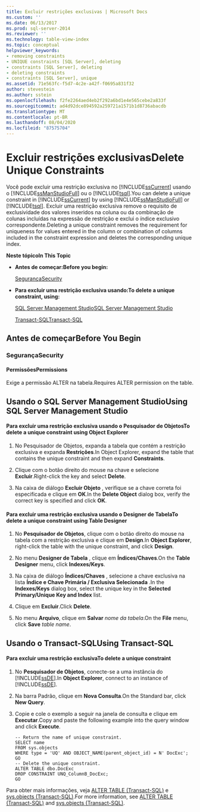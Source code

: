 ```yaml
---
title: Excluir restrições exclusivas | Microsoft Docs
ms.custom: ''
ms.date: 06/13/2017
ms.prod: sql-server-2014
ms.reviewer: ''
ms.technology: table-view-index
ms.topic: conceptual
helpviewer_keywords:
- removing constraints
- UNIQUE constraints [SQL Server], deleting
- constraints [SQL Server], deleting
- deleting constraints
- constraints [SQL Server], unique
ms.assetid: 71e563fc-f5d7-4c2e-a42f-f0695a831f32
author: stevestein
ms.author: sstein
ms.openlocfilehash: f2fe2264aed4eb2f292a6bd1e4e565cebe2a833f
ms.sourcegitcommit: ad4d92dce894592a259721a1571b1d8736abacdb
ms.translationtype: MT
ms.contentlocale: pt-BR
ms.lasthandoff: 08/04/2020
ms.locfileid: "87575704"
---
```

# <a name="delete-unique-constraints"></a><span data-ttu-id="fff1c-102">Excluir restrições exclusivas</span><span class="sxs-lookup"><span data-stu-id="fff1c-102">Delete Unique Constraints</span></span>
  <span data-ttu-id="fff1c-103">Você pode excluir uma restrição exclusiva no [!INCLUDE[ssCurrent](../../includes/sscurrent-md.md)] usando o [!INCLUDE[ssManStudioFull](../../includes/ssmanstudiofull-md.md)] ou o [!INCLUDE[tsql](../../includes/tsql-md.md)].</span><span class="sxs-lookup"><span data-stu-id="fff1c-103">You can delete a unique constraint in [!INCLUDE[ssCurrent](../../includes/sscurrent-md.md)] by using [!INCLUDE[ssManStudioFull](../../includes/ssmanstudiofull-md.md)] or [!INCLUDE[tsql](../../includes/tsql-md.md)].</span></span> <span data-ttu-id="fff1c-104">Excluir uma restrição exclusiva remove o requisito de exclusividade dos valores inseridos na coluna ou da combinação de colunas incluídas na expressão de restrição e exclui o índice exclusivo correspondente.</span><span class="sxs-lookup"><span data-stu-id="fff1c-104">Deleting a unique constraint removes the requirement for uniqueness for values entered in the column or combination of columns included in the constraint expression and deletes the corresponding unique index.</span></span>  
  
 <span data-ttu-id="fff1c-105">**Neste tópico**</span><span class="sxs-lookup"><span data-stu-id="fff1c-105">**In This Topic**</span></span>  
  
-   <span data-ttu-id="fff1c-106">**Antes de começar:**</span><span class="sxs-lookup"><span data-stu-id="fff1c-106">**Before you begin:**</span></span>  
  
     [<span data-ttu-id="fff1c-107">Segurança</span><span class="sxs-lookup"><span data-stu-id="fff1c-107">Security</span></span>](#Security)  
  
-   <span data-ttu-id="fff1c-108">**Para excluir uma restrição exclusiva usando:**</span><span class="sxs-lookup"><span data-stu-id="fff1c-108">**To delete a unique constraint, using:**</span></span>  
  
     [<span data-ttu-id="fff1c-109">SQL Server Management Studio</span><span class="sxs-lookup"><span data-stu-id="fff1c-109">SQL Server Management Studio</span></span>](#SSMSProcedure)  
  
     [<span data-ttu-id="fff1c-110">Transact-SQL</span><span class="sxs-lookup"><span data-stu-id="fff1c-110">Transact-SQL</span></span>](#TsqlProcedure)  
  
##  <a name="before-you-begin"></a><a name="BeforeYouBegin"></a> <span data-ttu-id="fff1c-111">Antes de começar</span><span class="sxs-lookup"><span data-stu-id="fff1c-111">Before You Begin</span></span>  
  
###  <a name="security"></a><a name="Security"></a> <span data-ttu-id="fff1c-112">Segurança</span><span class="sxs-lookup"><span data-stu-id="fff1c-112">Security</span></span>  
  
####  <a name="permissions"></a><a name="Permissions"></a> <span data-ttu-id="fff1c-113">Permissões</span><span class="sxs-lookup"><span data-stu-id="fff1c-113">Permissions</span></span>  
 <span data-ttu-id="fff1c-114">Exige a permissão ALTER na tabela.</span><span class="sxs-lookup"><span data-stu-id="fff1c-114">Requires ALTER permission on the table.</span></span>  
  
##  <a name="using-sql-server-management-studio"></a><a name="SSMSProcedure"></a> <span data-ttu-id="fff1c-115">Usando o SQL Server Management Studio</span><span class="sxs-lookup"><span data-stu-id="fff1c-115">Using SQL Server Management Studio</span></span>  
  
#### <a name="to-delete-a-unique-constraint-using-object-explorer"></a><span data-ttu-id="fff1c-116">Para excluir uma restrição exclusiva usando o Pesquisador de Objetos</span><span class="sxs-lookup"><span data-stu-id="fff1c-116">To delete a unique constraint using Object Explorer</span></span>  
  
1.  <span data-ttu-id="fff1c-117">No Pesquisador de Objetos, expanda a tabela que contém a restrição exclusiva e expanda **Restrições**.</span><span class="sxs-lookup"><span data-stu-id="fff1c-117">In Object Explorer, expand the table that contains the unique constraint and then expand **Constraints**.</span></span>  
  
2.  <span data-ttu-id="fff1c-118">Clique com o botão direito do mouse na chave e selecione **Excluir**.</span><span class="sxs-lookup"><span data-stu-id="fff1c-118">Right-click the key and select **Delete**.</span></span>  
  
3.  <span data-ttu-id="fff1c-119">Na caixa de diálogo **Excluir Objeto** , verifique se a chave correta foi especificada e clique em **OK**.</span><span class="sxs-lookup"><span data-stu-id="fff1c-119">In the **Delete Object** dialog box, verify the correct key is specified and click **OK**.</span></span>  
  
#### <a name="to-delete-a-unique-constraint-using-table-designer"></a><span data-ttu-id="fff1c-120">Para excluir uma restrição exclusiva usando o Designer de Tabela</span><span class="sxs-lookup"><span data-stu-id="fff1c-120">To delete a unique constraint using Table Designer</span></span>  
  
1.  <span data-ttu-id="fff1c-121">No **Pesquisador de Objetos**, clique com o botão direito do mouse na tabela com a restrição exclusiva e clique em **Design**.</span><span class="sxs-lookup"><span data-stu-id="fff1c-121">In **Object Explorer**, right-click the table with the unique constraint, and click **Design**.</span></span>  
  
2.  <span data-ttu-id="fff1c-122">No menu **Designer de Tabela** , clique em **Índices/Chaves**.</span><span class="sxs-lookup"><span data-stu-id="fff1c-122">On the **Table Designer** menu, click **Indexes/Keys**.</span></span>  
  
3.  <span data-ttu-id="fff1c-123">Na caixa de diálogo **Índices/Chaves** , selecione a chave exclusiva na lista **Índice e Chave Primária / Exclusiva Selecionada** .</span><span class="sxs-lookup"><span data-stu-id="fff1c-123">In the **Indexes/Keys** dialog box, select the unique key in the **Selected Primary/Unique Key and Index** list.</span></span>  
  
4.  <span data-ttu-id="fff1c-124">Clique em **Excluir**.</span><span class="sxs-lookup"><span data-stu-id="fff1c-124">Click **Delete**.</span></span>  
  
5.  <span data-ttu-id="fff1c-125">No menu **Arquivo**, clique em **Salvar** _nome da tabela_.</span><span class="sxs-lookup"><span data-stu-id="fff1c-125">On the **File** menu, click **Save** _table name_.</span></span>  
  
##  <a name="using-transact-sql"></a><a name="TsqlProcedure"></a> <span data-ttu-id="fff1c-126">Usando o Transact-SQL</span><span class="sxs-lookup"><span data-stu-id="fff1c-126">Using Transact-SQL</span></span>  
  
#### <a name="to-delete-a-unique-constraint"></a><span data-ttu-id="fff1c-127">Para excluir uma restrição exclusiva</span><span class="sxs-lookup"><span data-stu-id="fff1c-127">To delete a unique constraint</span></span>  
  
1.  <span data-ttu-id="fff1c-128">No **Pesquisador de Objetos**, conecte-se a uma instância do [!INCLUDE[ssDE](../../includes/ssde-md.md)].</span><span class="sxs-lookup"><span data-stu-id="fff1c-128">In **Object Explorer**, connect to an instance of [!INCLUDE[ssDE](../../includes/ssde-md.md)].</span></span>  
  
2.  <span data-ttu-id="fff1c-129">Na barra Padrão, clique em **Nova Consulta**.</span><span class="sxs-lookup"><span data-stu-id="fff1c-129">On the Standard bar, click **New Query**.</span></span>  
  
3.  <span data-ttu-id="fff1c-130">Copie e cole o exemplo a seguir na janela de consulta e clique em **Executar**.</span><span class="sxs-lookup"><span data-stu-id="fff1c-130">Copy and paste the following example into the query window and click **Execute**.</span></span>  
  
    ```  
    -- Return the name of unique constraint.  
    SELECT name  
    FROM sys.objects  
    WHERE type = 'UQ' AND OBJECT_NAME(parent_object_id) = N' DocExc';  
    GO  
    -- Delete the unique constraint.  
    ALTER TABLE dbo.DocExc   
    DROP CONSTRAINT UNQ_ColumnB_DocExc;  
    GO  
    ```  
  
 <span data-ttu-id="fff1c-131">Para obter mais informações, veja [ALTER TABLE &#40;Transact-SQL&#41;](/sql/t-sql/statements/alter-table-transact-sql) e [sys.objects &#40;Transact-SQL&#41;](/sql/relational-databases/system-catalog-views/sys-objects-transact-sql).</span><span class="sxs-lookup"><span data-stu-id="fff1c-131">For more information, see [ALTER TABLE &#40;Transact-SQL&#41;](/sql/t-sql/statements/alter-table-transact-sql) and [sys.objects &#40;Transact-SQL&#41;](/sql/relational-databases/system-catalog-views/sys-objects-transact-sql).</span></span>  
  
###  <a name="TsqlExample"></a>  
